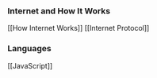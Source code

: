 
### Internet and How It Works

[[How Internet Works]]
[[Internet Protocol]]

### Languages

[[JavaScript]]